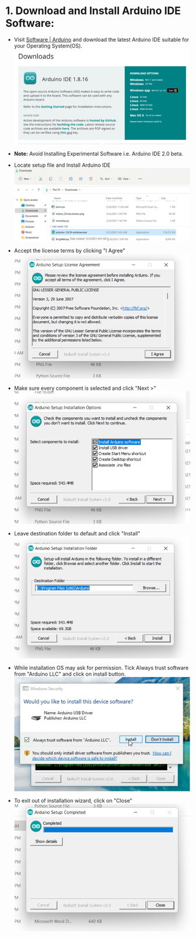 # 1. Download and Install Arduino IDE Software:
- Visit [Software | Arduino](https://www.arduino.cc/en/software) and download the latest Arduino IDE suitable for your Operating System(OS).
![Arduino_IDE_Download.png](https://raw.githubusercontent.com/SinkuKumar/Blynk_Firebase/main/Assets/Arduino_IDE_Download.png "Arduino_IDE_Download")

- __Note:__ Avoid Installing Experimental Software i.e. Arduino IDE 2.0 beta.

- Locate setup file and Install Arduino IDE
![Arduino_IDE_Setup](https://raw.githubusercontent.com/SinkuKumar/Blynk_Firebase/main/Assets/Arduino_IDE_Setup.png "Arduino_IDE_Setup")

- Accept the license terms by clicking "I Agree"<br>
![Arduino_IDE_License](https://github.com/SinkuKumar/Blynk_Firebase/raw/main/Assets/Arduino_IDE_License.png "Arduino_IDE_License")

- Make sure every component is selected and click "Next >"
![Arduino_IDE_Installation_Options](https://github.com/SinkuKumar/Blynk_Firebase/raw/main/Assets/Arduino_IDE_Installation_Options.png "Arduino_IDE_Installation_Options")

- Leave destination folder to default and click "Install"
![Arduino_IDE_Installation_Folder](https://github.com/SinkuKumar/Blynk_Firebase/raw/main/Assets/Arduino_IDE_Installation_Folder.png "Arduino_IDE_Installation_Folder")

- While installation OS may ask for permission. Tick Always trust software from "Arduino LLC" and click on install button.
![Arduino_IDE_Driver](https://raw.githubusercontent.com/SinkuKumar/Blynk_Firebase/main/Assets/Arduino_IDE_Driver.png "Arduino_IDE_Driver")

- To exit out of installation wizard, click on "Close"<br>
![Arduino_IDE_Completed](https://github.com/SinkuKumar/Blynk_Firebase/raw/main/Assets/Arduino_IDE_Completed.png "Arduino_IDE_Completed") 
